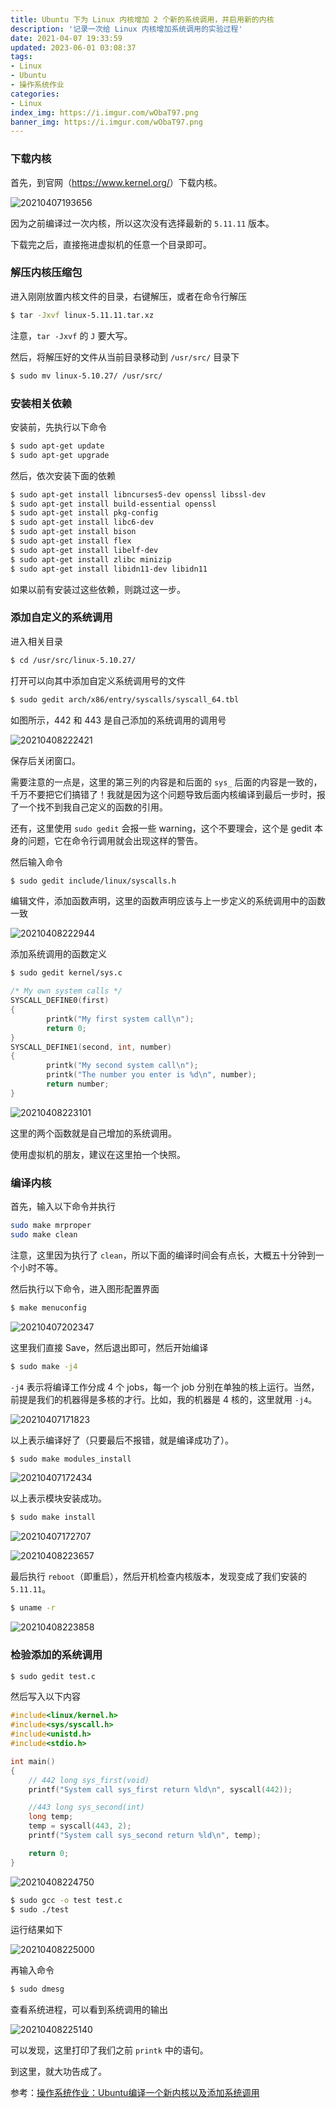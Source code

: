 ```yaml
---
title: Ubuntu 下为 Linux 内核增加 2 个新的系统调用，并启用新的内核
description: '记录一次给 Linux 内核增加系统调用的实验过程'
date: 2021-04-07 19:33:59
updated: 2023-06-01 03:08:37
tags:
- Linux
- Ubuntu
- 操作系统作业
categories:
- Linux
index_img: https://i.imgur.com/wObaT97.png
banner_img: https://i.imgur.com/wObaT97.png
---
```


### 下载内核

首先，到官网（<https://www.kernel.org/>）下载内核。

![20210407193656](https://cdn.jsdelivr.net/gh/fanlumaster/BlogMaps@master/blogs/pictures/20210407193656.png)

因为之前编译过一次内核，所以这次没有选择最新的 `5.11.11` 版本。

下载完之后，直接拖进虚拟机的任意一个目录即可。

### 解压内核压缩包

进入刚刚放置内核文件的目录，右键解压，或者在命令行解压

```bash
$ tar -Jxvf linux-5.11.11.tar.xz
```

注意，`tar -Jxvf` 的 `J` 要大写。

然后，将解压好的文件从当前目录移动到 `/usr/src/` 目录下

```bash
$ sudo mv linux-5.10.27/ /usr/src/
```

### 安装相关依赖

安装前，先执行以下命令

```bash
$ sudo apt-get update
$ sudo apt-get upgrade
```

然后，依次安装下面的依赖

```bash
$ sudo apt-get install libncurses5-dev openssl libssl-dev
$ sudo apt-get install build-essential openssl
$ sudo apt-get install pkg-config
$ sudo apt-get install libc6-dev
$ sudo apt-get install bison
$ sudo apt-get install flex
$ sudo apt-get install libelf-dev
$ sudo apt-get install zlibc minizip
$ sudo apt-get install libidn11-dev libidn11
```

如果以前有安装过这些依赖，则跳过这一步。

### 添加自定义的系统调用

进入相关目录

```bash
$ cd /usr/src/linux-5.10.27/
```

打开可以向其中添加自定义系统调用号的文件

```bash
$ sudo gedit arch/x86/entry/syscalls/syscall_64.tbl 
```

如图所示，442 和 443 是自己添加的系统调用的调用号

![20210408222421](https://cdn.jsdelivr.net/gh/fanlumaster/BlogMaps@master/blogs/pictures/20210408222421.png)

保存后关闭窗口。

需要注意的一点是，这里的第三列的内容是和后面的 `sys_` 后面的内容是一致的，千万不要把它们搞错了！我就是因为这个问题导致后面内核编译到最后一步时，报了一个找不到我自己定义的函数的引用。

还有，这里使用 `sudo gedit` 会报一些 warning，这个不要理会，这个是 gedit 本身的问题，它在命令行调用就会出现这样的警告。

然后输入命令

```bash
$ sudo gedit include/linux/syscalls.h 
```

编辑文件，添加函数声明，这里的函数声明应该与上一步定义的系统调用中的函数一致

![20210408222944](https://cdn.jsdelivr.net/gh/fanlumaster/BlogMaps@master/blogs/pictures/20210408222944.png)

添加系统调用的函数定义

```bash
$ sudo gedit kernel/sys.c
```

```c
/* My own system calls */
SYSCALL_DEFINE0(first)
{
        printk("My first system call\n");
        return 0;
}
SYSCALL_DEFINE1(second, int, number)
{
        printk("My second system call\n");
        printk("The number you enter is %d\n", number);
        return number;
}
```

![20210408223101](https://cdn.jsdelivr.net/gh/fanlumaster/BlogMaps@master/blogs/pictures/20210408223101.png)

这里的两个函数就是自己增加的系统调用。

使用虚拟机的朋友，建议在这里拍一个快照。

### 编译内核

首先，输入以下命令并执行

```bash
sudo make mrproper
sudo make clean
```

注意，这里因为执行了 `clean`，所以下面的编译时间会有点长，大概五十分钟到一个小时不等。

然后执行以下命令，进入图形配置界面

```bash
$ make menuconfig
```

![20210407202347](https://cdn.jsdelivr.net/gh/fanlumaster/BlogMaps@master/blogs/pictures/20210407202347.png)

这里我们直接 Save，然后退出即可，然后开始编译

```bash
$ sudo make -j4
```

`-j4` 表示将编译工作分成 4 个 jobs，每一个 job 分别在单独的核上运行。当然，前提是我们的机器得是多核的才行。比如，我的机器是 4 核的，这里就用 `-j4`。

![20210407171823](https://cdn.jsdelivr.net/gh/fanlumaster/BlogMaps@master/blogs/pictures/20210407171823.png)

以上表示编译好了（只要最后不报错，就是编译成功了）。

```bash
$ sudo make modules_install
```

![20210407172434](https://cdn.jsdelivr.net/gh/fanlumaster/BlogMaps@master/blogs/pictures/20210407172434.png)

以上表示模块安装成功。

```bash
$ sudo make install
```

![20210407172707](https://cdn.jsdelivr.net/gh/fanlumaster/BlogMaps@master/blogs/pictures/20210407172707.png)

![20210408223657](https://cdn.jsdelivr.net/gh/fanlumaster/BlogMaps@master/blogs/pictures/20210408223657.png)

最后执行 `reboot`（即重启），然后开机检查内核版本，发现变成了我们安装的 `5.11.11`。

```bash
$ uname -r
```

![20210408223858](https://cdn.jsdelivr.net/gh/fanlumaster/BlogMaps@master/blogs/pictures/20210408223858.png)

### 检验添加的系统调用

```bash
$ sudo gedit test.c
```

然后写入以下内容

```c
#include<linux/kernel.h>
#include<sys/syscall.h>
#include<unistd.h>
#include<stdio.h>

int main()
{
    // 442 long sys_first(void)
    printf("System call sys_first return %ld\n", syscall(442));

    //443 long sys_second(int)
    long temp;
    temp = syscall(443, 2);
    printf("System call sys_second return %ld\n", temp);

    return 0;
}
```

![20210408224750](https://cdn.jsdelivr.net/gh/fanlumaster/BlogMaps@master/blogs/pictures/20210408224750.png)

```bash
$ sudo gcc -o test test.c
$ sudo ./test
```

运行结果如下

![20210408225000](https://cdn.jsdelivr.net/gh/fanlumaster/BlogMaps@master/blogs/pictures/20210408225000.png)

再输入命令

```bash
$ sudo dmesg
```

查看系统进程，可以看到系统调用的输出

![20210408225140](https://cdn.jsdelivr.net/gh/fanlumaster/BlogMaps@master/blogs/pictures/20210408225140.png)

可以发现，这里打印了我们之前 `printk` 中的语句。

到这里，就大功告成了。

参考：[操作系统作业：Ubuntu编译一个新内核以及添加系统调用](https://blog.csdn.net/weixin_44224230/article/details/89945899?utm_medium=distribute.pc_relevant_t0.none-task-blog-2%7Edefault%7EBlogCommendFromMachineLearnPai2%7Edefault-1.control&dist_request_id=1329187.422.16177947900639469&depth_1-utm_source=distribute.pc_relevant_t0.none-task-blog-2%7Edefault%7EBlogCommendFromMachineLearnPai2%7Edefault-1.control)